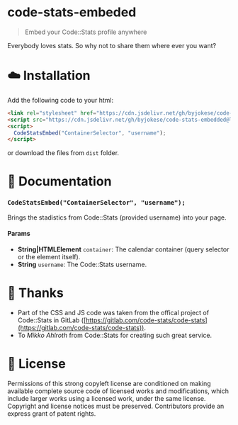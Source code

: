 # code-stats-embeded

> Embed your Code::Stats profile anywhere

Everybody loves stats. So why not to share them where ever you want?

# ☁️ Installation

Add the following code to your html:

```html
<link rel="stylesheet" href="https://cdn.jsdelivr.net/gh/byjokese/code-stats-embedded@latest/dist/codestatsembedded.min.css" />
<script src="https://cdn.jsdelivr.net/gh/byjokese/code-stats-embedded@latest/dist/codestatsembedded.min.js"></script>
<script>
  CodeStatsEmbed("ContainerSelector", "username");
</script>
```

or download the files from `dist` folder.

# 📝 Documentation

### `CodeStatsEmbed("ContainerSelector", "username");`

Brings the stadistics from Code::Stats (provided username) into your page.

#### Params

- **String|HTMLElement** `container`: The calendar container (query selector or the element itself).
- **String** `username`: The Code::Stats username.

# 💖 Thanks

- Part of the CSS and JS code was taken from the offical project of Code::Stats in GitLab ([https://gitlab.com/code-stats/code-stats](https://gitlab.com/code-stats/code-stats)).
- To _Mikko Ahlroth_ from Code::Stats for creating such great service.

# 📜 License

Permissions of this strong copyleft license are conditioned on making available complete source code of licensed works and modifications, which include larger works using a licensed work, under the same license. Copyright and license notices must be preserved. Contributors provide an express grant of patent rights.
